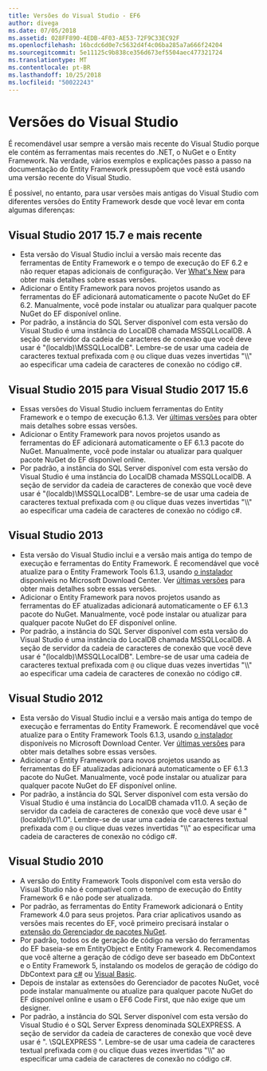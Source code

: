 ```yaml
---
title: Versões do Visual Studio - EF6
author: divega
ms.date: 07/05/2018
ms.assetid: 028FF890-4EDB-4F03-AE53-72F9C33EC92F
ms.openlocfilehash: 16bcdc6d0e7c5632d4f4c06ba285a7a666f24204
ms.sourcegitcommit: 5e11125c9b838ce356d673ef5504aec477321724
ms.translationtype: MT
ms.contentlocale: pt-BR
ms.lasthandoff: 10/25/2018
ms.locfileid: "50022243"
---
```

# <a name="visual-studio-releases"></a>Versões do Visual Studio

É recomendável usar sempre a versão mais recente do Visual Studio porque ele contém as ferramentas mais recentes do .NET, o NuGet e o Entity Framework.
Na verdade, vários exemplos e explicações passo a passo na documentação do Entity Framework pressupõem que você está usando uma versão recente do Visual Studio.

É possível, no entanto, para usar versões mais antigas do Visual Studio com diferentes versões do Entity Framework desde que você levar em conta algumas diferenças:

## <a name="visual-studio-2017-157-and-newer"></a>Visual Studio 2017 15.7 e mais recente

- Esta versão do Visual Studio inclui a versão mais recente das ferramentas de Entity Framework e o tempo de execução do EF 6.2 e não requer etapas adicionais de configuração.
Ver [What's New](~/ef6/what-is-new/index.md) para obter mais detalhes sobre essas versões.
- Adicionar o Entity Framework para novos projetos usando as ferramentas do EF adicionará automaticamente o pacote NuGet do EF 6.2.
Manualmente, você pode instalar ou atualizar para qualquer pacote NuGet do EF disponível online.
- Por padrão, a instância do SQL Server disponível com esta versão do Visual Studio é uma instância do LocalDB chamada MSSQLLocalDB.
A seção de servidor da cadeia de caracteres de conexão que você deve usar é "(localdb)\\MSSQLLocalDB".
Lembre-se de usar uma cadeia de caracteres textual prefixada com `@` ou clique duas vezes invertidas "\\\\" ao especificar uma cadeia de caracteres de conexão no código c#.  


## <a name="visual-studio-2015-to-visual-studio-2017-156"></a>Visual Studio 2015 para Visual Studio 2017 15.6

- Essas versões do Visual Studio incluem ferramentas do Entity Framework e o tempo de execução 6.1.3.
Ver [últimas versões](~/ef6/what-is-new/past-releases.md#ef-613) para obter mais detalhes sobre essas versões.
- Adicionar o Entity Framework para novos projetos usando as ferramentas do EF adicionará automaticamente o EF 6.1.3 pacote do NuGet.
Manualmente, você pode instalar ou atualizar para qualquer pacote NuGet do EF disponível online.
- Por padrão, a instância do SQL Server disponível com esta versão do Visual Studio é uma instância do LocalDB chamada MSSQLLocalDB.
A seção de servidor da cadeia de caracteres de conexão que você deve usar é "(localdb)\\MSSQLLocalDB".
Lembre-se de usar uma cadeia de caracteres textual prefixada com `@` ou clique duas vezes invertidas "\\\\" ao especificar uma cadeia de caracteres de conexão no código c#.  


## <a name="visual-studio-2013"></a>Visual Studio 2013
- Esta versão do Visual Studio inclui e a versão mais antiga do tempo de execução e ferramentas do Entity Framework.
É recomendável que você atualize para o Entity Framework Tools 6.1.3, usando [o instalador](https://www.microsoft.com/download/details.aspx?id=40762) disponíveis no Microsoft Download Center.
Ver [últimas versões](~/ef6/what-is-new/past-releases.md#ef-613) para obter mais detalhes sobre essas versões.
- Adicionar o Entity Framework para novos projetos usando as ferramentas do EF atualizadas adicionará automaticamente o EF 6.1.3 pacote do NuGet.
Manualmente, você pode instalar ou atualizar para qualquer pacote NuGet do EF disponível online.
- Por padrão, a instância do SQL Server disponível com esta versão do Visual Studio é uma instância do LocalDB chamada MSSQLLocalDB.
A seção de servidor da cadeia de caracteres de conexão que você deve usar é "(localdb)\\MSSQLLocalDB".
Lembre-se de usar uma cadeia de caracteres textual prefixada com `@` ou clique duas vezes invertidas "\\\\" ao especificar uma cadeia de caracteres de conexão no código c#.  

## <a name="visual-studio-2012"></a>Visual Studio 2012

- Esta versão do Visual Studio inclui e a versão mais antiga do tempo de execução e ferramentas do Entity Framework.
É recomendável que você atualize para o Entity Framework Tools 6.1.3, usando [o instalador](https://www.microsoft.com/download/details.aspx?id=40762) disponíveis no Microsoft Download Center.
Ver [últimas versões](~/ef6/what-is-new/past-releases.md#ef-613) para obter mais detalhes sobre essas versões.
- Adicionar o Entity Framework para novos projetos usando as ferramentas do EF atualizadas adicionará automaticamente o EF 6.1.3 pacote do NuGet.
Manualmente, você pode instalar ou atualizar para qualquer pacote NuGet do EF disponível online.
- Por padrão, a instância do SQL Server disponível com esta versão do Visual Studio é uma instância do LocalDB chamada v11.0.
A seção de servidor da cadeia de caracteres de conexão que você deve usar é "(localdb)\\v11.0".
Lembre-se de usar uma cadeia de caracteres textual prefixada com `@` ou clique duas vezes invertidas "\\\\" ao especificar uma cadeia de caracteres de conexão no código c#.  

## <a name="visual-studio-2010"></a>Visual Studio 2010

- A versão do Entity Framework Tools disponível com esta versão do Visual Studio não é compatível com o tempo de execução do Entity Framework 6 e não pode ser atualizada.
- Por padrão, as ferramentas do Entity Framework adicionará o Entity Framework 4.0 para seus projetos.
Para criar aplicativos usando as versões mais recentes do EF, você primeiro precisará instalar o [extensão do Gerenciador de pacotes NuGet](https://marketplace.visualstudio.com/items?itemName=NuGetTeam.NuGetPackageManager).
- Por padrão, todos os de geração de código na versão do ferramentas do EF baseia-se em EntityObject e Entity Framework 4.
Recomendamos que você alterne a geração de código deve ser baseado em DbContext e o Entity Framework 5, instalando os modelos de geração de código do DbContext para [c#](https://marketplace.visualstudio.com/items?itemName=EntityFrameworkTeam.EF5xDbContextGeneratorforC) ou [Visual Basic](https://marketplace.visualstudio.com/items?itemName=EntityFrameworkTeam.EF5xDbContextGeneratorforVBNET).
- Depois de instalar as extensões do Gerenciador de pacotes NuGet, você pode instalar manualmente ou atualize para qualquer pacote NuGet do EF disponível online e usam o EF6 Code First, que não exige que um designer.
- Por padrão, a instância do SQL Server disponível com esta versão do Visual Studio é o SQL Server Express denominada SQLEXPRESS.
A seção de servidor da cadeia de caracteres de conexão que você deve usar é ". \\SQLEXPRESS ".
Lembre-se de usar uma cadeia de caracteres textual prefixada com `@` ou clique duas vezes invertidas "\\\\" ao especificar uma cadeia de caracteres de conexão no código c#.
